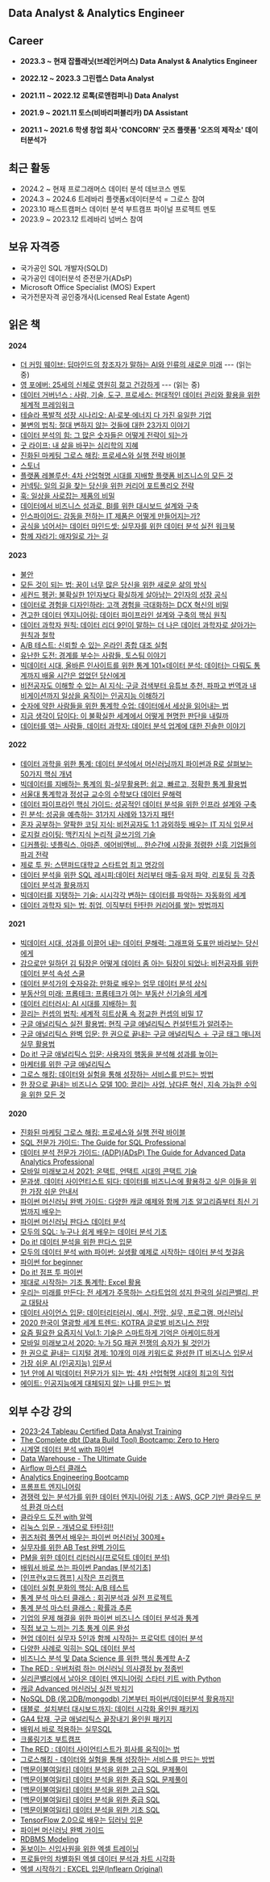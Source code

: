 ## Data Analyst & Analytics Engineer

## Career
- **2023.3 ~ 현재 잡플래닛(브레인커머스) Data Analyst & Analytics Engineer** 

- **2022.12 ~ 2023.3 그린랩스 Data Analyst** 

- **2021.11 ~ 2022.12 로톡(로앤컴퍼니) Data Analyst**

- **2021.9 ~ 2021.11 토스(비바리퍼블리카) DA Assistant**

- **2021.1 ~ 2021.6 학생 창업 회사 'CONCORN' 굿즈 플랫폼 '오즈의 제작소' 데이터분석가**


## 최근 활동
- 2024.2 ~ 현재 프로그래머스 데이터 분석 데브코스 멘토
- 2024.3 ~ 2024.6 트레바리 플랫폼x데이터분석 = 그로스 참여
- 2023.10 패스트캠퍼스 데이터 분석 부트캠프 파이널 프로젝트 멘토
- 2023.9 ~ 2023.12 트레바리 넘버스 참여

## 보유 자격증
- 국가공인 SQL 개발자(SQLD)
- 국가공인 데이터분석 준전문가(ADsP)
- Microsoft Office Specialist (MOS) Expert
- 국가전문자격 공인중개사(Licensed Real Estate Agent)


## 읽은 책
#### 2024
- [더 커밍 웨이브: 딥마인드의 창조자가 말하는 AI와 인류의 새로운 미래](https://www.yes24.com/Product/Goods/124406515) --- (읽는 중)
- [영 포에버: 25세의 신체로 영원히 젊고 건강하게](https://www.yes24.com/Product/Goods/123423609) --- (읽는 중)
- [데이터 거버넌스 : 사람, 기술, 도구, 프로세스: 현대적인 데이터 관리와 활용을 위한 체계적 프레임워크](https://www.yes24.com/Product/Goods/126705071)
- [테슬라 폭발적 성장 시나리오: AI·로봇·에너지 다 가진 유일한 기업](https://www.yes24.com/Product/Goods/126444455)
- [불변의 법칙: 절대 변하지 않는 것들에 대한 23가지 이야기](https://www.yes24.com/Product/Goods/124999476)
- [데이터 분석의 힘: 그 많은 숫자들은 어떻게 전략이 되는가](https://www.yes24.com/Product/Goods/64094963)
- [굿 라이프: 내 삶을 바꾸는 심리학의 지혜](https://www.yes24.com/Product/Goods/61810085)
- [진화된 마케팅 그로스 해킹: 프로세스와 실행 전략 바이블](https://www.yes24.com/Product/Goods/53220322)
- [스토너](https://www.yes24.com/Product/Goods/90865381)
- [플랫폼 레볼루션: 4차 산업혁명 시대를 지배할 플랫폼 비즈니스의 모든 것](https://www.yes24.com/Product/Goods/41231668)
- [커넥팅: 일의 길을 찾는 당신을 위한 커리어 포트폴리오 전략](https://www.yes24.com/Product/Goods/124911453)
- [훅: 일상을 사로잡는 제품의 비밀](https://www.yes24.com/Product/Goods/109651824)
- [데이터에서 비즈니스 성과로, BI를 위한 대시보드 설계와 구축](https://www.yes24.com/Product/Goods/124574690)
- [인스파이어드: 감동을 전하는 IT 제품은 어떻게 만들어지는가?](https://www.yes24.com/Product/Goods/67512293)
- [공식을 넘어서는 데이터 마인드셋: 실무자를 위한 데이터 분석 실전 워크북](https://www.yes24.com/Product/Goods/123669196)
- [함께 자라기: 애자일로 가는 길](https://www.yes24.com/Product/Goods/67350256)

#### 2023
- [불안](https://www.yes24.com/Product/Goods/6111280)
- [모든 것이 되는 법: 꿈이 너무 많은 당신을 위한 새로운 삶의 방식](https://www.yes24.com/Product/Goods/57445016)
- [세컨드 펭귄: 불확실한 1인자보다 확실하게 살아남는 2인자의 성장 공식](https://www.yes24.com/Product/Goods/121994619)
- [데이터로 경험을 디자인하라: 고객 경험을 극대화하는 DCX 혁신의 비밀](https://www.yes24.com/Product/Goods/108802285)
- [견고한 데이터 엔지니어링: 데이터 파이프라인 설계와 구축의 핵심 원칙](https://www.yes24.com/Product/Goods/119712582)
- [데이터 과학자 원칙: 데이터 리더 9인이 말하는 더 나은 데이터 과학자로 살아가는 원칙과 철학](https://www.yes24.com/Product/Goods/119016899)
- [A/B 테스트: 신뢰할 수 있는 온라인 종합 대조 실험](http://www.yes24.com/Product/Goods/110044064)
- [유난한 도전: 경계를 부수는 사람들, 토스팀 이야기](http://www.yes24.com/Product/Goods/115007234)
- [빅데이터 시대, 올바른 인사이트를 위한 통계 101×데이터 분석: 데이터는 다뤄도 통계까지 배울 시간은 없었던 당신에게](http://www.yes24.com/Product/Goods/114874176)
- [비전공자도 이해할 수 있는 AI 지식: 구글 검색부터 유튜브 추천, 파파고 번역과 내비게이션까지 일상을 움직이는 인공지능 이해하기](http://www.yes24.com/Product/Goods/107668214)
- [숫자에 약한 사람들을 위한 통계학 수업: 데이터에서 세상을 읽어내는 법](http://www.yes24.com/Product/Goods/91860119)
- [지금 생각이 답이다: 이 불확실한 세계에서 어떻게 현명한 판단을 내릴까](http://www.yes24.com/Product/Goods/13218028)
- [데이터를 엮는 사람들, 데이터 과학자: 데이터 분석 업계에 대한 진솔한 이야기](http://www.yes24.com/Product/Goods/116615853)

#### 2022
- [데이터 과학을 위한 통계: 데이터 분석에서 머신러닝까지 파이썬과 R로 살펴보는 50가지 핵심 개념](https://www.yes24.com/Product/Goods/99942893)
- [빅데이터를 지배하는 통계의 힘-실무활용편: 쉽고, 빠르고, 정확한 통계 활용법](http://www.yes24.com/Product/Goods/19995275)
- [서울대 통계학과 정성규 교수의 수학보다 데이터 문해력](http://www.yes24.com/product/goods/115387021)
- [데이터 파이프라인 핵심 가이드: 성공적인 데이터 분석을 위한 인프라 설계와 구축](http://www.yes24.com/Product/Goods/106729751)
- [린 분석: 성공을 예측하는 31가지 사례와 13가지 패턴](http://www.yes24.com/Product/Goods/11775117)
- [혼자 공부하는 얄팍한 코딩 지식: 비전공자도 1:1 과외하듯 배우는 IT 지식 입문서](http://www.yes24.com/Product/Goods/109323347)
- [로지컬 라이팅: 맥킨지식 논리적 글쓰기의 기술](http://www.yes24.com/Product/Goods/76899650)
- [디커플링: 넷플릭스, 아마존, 에어비앤비… 한순간에 시장을 점령한 신흥 기업들의 파괴 전략](http://www.yes24.com/Product/Goods/79209287)
- [제로 투 원: 스탠퍼드대학교 스타트업 최고 명강의](http://www.yes24.com/Product/Goods/103990890)
- [데이터 분석을 위한 SQL 레시피:데이터 처리부터 매출·유저 파악, 리포팅 등 각종 데이터 분석과 활용까지](http://www.yes24.com/Product/Goods/59411396)
- [빅데이터를 지탱하는 기술: 시시각각 변하는 데이터를 파악하는 자동화의 세계](http://www.yes24.com/Product/Goods/66277191)
- [데이터 과학자 되는 법: 취업, 이직부터 탄탄한 커리어를 쌓는 방법까지](http://www.yes24.com/Product/Goods/105156827)

#### 2021
- [빅데이터 시대, 성과를 이끌어 내는 데이터 문해력: 그래프와 도표만 바라보는 당신에게](http://www.yes24.com/Product/Goods/97701103)
- [감으로만 일하던 김 팀장은 어떻게 데이터 좀 아는 팀장이 되었나: 비전공자를 위한 데이터 분석 속성 스쿨](http://www.yes24.com/Product/Goods/102948122)
- [데이터 분석가의 숫자유감: 만화로 배우는 업무 데이터 분석 상식](http://www.yes24.com/Product/Goods/102958933)
- [부동산의 미래: 프롭테크: 프롭테크가 여는 부동산 신기술의 세계](http://www.yes24.com/Product/Goods/99273769)
- [데이터 리터러시: AI 시대를 지배하는 힘](http://www.yes24.com/Product/Goods/97013390)
- [끌리는 컨셉의 법칙: 세계적 히트상품 속 정교한 컨셉의 비밀 17](http://www.yes24.com/Product/Goods/15322990)
- [구글 애널리틱스 실전 활용법: 현직 구글 애널리틱스 컨설턴트가 알려주는](http://www.yes24.com/Product/Goods/63831712)
- [구글 애널리틱스 완벽 입문: 한 권으로 끝내는 구글 애널리틱스 ＋ 구글 태그 매니저 실무 활용법](http://www.yes24.com/Product/Goods/91750196)
- [Do it! 구글 애널리틱스 입문: 사용자의 행동을 분석해 성과를 높이는](http://www.yes24.com/Product/Goods/96261770)
- [마케터를 위한 구글 애널리틱스](http://www.yes24.com/Product/Goods/96873734)
- [그로스 해킹: 데이터와 실험을 통해 성장하는 서비스를 만드는 방법](http://www.yes24.com/Product/Goods/96576416)
- [한 장으로 끝내는 비즈니스 모델 100: 끌리는 사업, 남다른 혁신, 지속 가능한 수익을 위한 모든 것](http://www.yes24.com/Product/Goods/76148996)

#### 2020
- [진화된 마케팅 그로스 해킹: 프로세스와 실행 전략 바이블](http://www.yes24.com/Product/Goods/53220322)
- [SQL 전문가 가이드: The Guide for SQL Professional](http://www.yes24.com/Product/Goods/90613346)
- [데이터 분석 전문가 가이드: (ADP)(ADsP) The Guide for Advanced Data Analytics Professional](http://www.yes24.com/Product/Goods/29430751)
- [모바일 미래보고서 2021: 온택트, 언택트 시대의 콘택트 기술](http://www.yes24.com/Product/Goods/92767664)
- [문과생, 데이터 사이언티스트 되다: 데이터를 비즈니스에 활용하고 싶은 이들을 위한 가장 쉬운 안내서](http://www.yes24.com/Product/Goods/90377874)
- [파이썬 머신러닝 완벽 가이드: 다양한 캐글 예제와 함께 기초 알고리즘부터 최신 기법까지 배우는](http://www.yes24.com/Product/Goods/87044746)
- [파이썬 머신러닝 판다스 데이터 분석](http://www.yes24.com/Product/Goods/74258258)
- [모두의 SQL: 누구나 쉽게 배우는 데이터 분석 기초](http://www.yes24.com/Product/Goods/64434562)
- [Do it! 데이터 분석을 위한 판다스 입문](http://www.yes24.com/Product/Goods/64625506)
- [모두의 데이터 분석 with 파이썬: 실생활 예제로 시작하는 데이터 분석 첫걸음](http://www.yes24.com/Product/Goods/72227684)
- [파이썬 for beginner](http://www.yes24.com/Product/Goods/83849188)
- [Do it! 점프 투 파이썬](http://www.yes24.com/Product/Goods/74419916)
- [제대로 시작하는 기초 통계학: Excel 활용](http://www.yes24.com/Product/Goods/96002194)
- [우리는 미래를 만든다: 전 세계가 주목하는 스타트업의 성지 한국의 실리콘밸리, 판교 대탐사](http://www.yes24.com/Product/Goods/87580694)
- [데이터 사이언스 입문: 데이터리터러시, 예시, 전망, 실무, 프로그램, 머신러닝](http://www.yes24.com/Product/Goods/88944345)
- [2020 한국이 열광할 세계 트렌드: KOTRA 글로벌 비즈니스 전망](http://www.yes24.com/Product/Goods/80126376)
- [요즘 필요한 요즘지식 Vol.1: 기술은 스마트하게 기억은 아케이드하게](http://www.yes24.com/Product/Goods/73510600)
- [모바일 미래보고서 2020: 누가 5G 패권 전쟁의 승자가 될 것인가](http://www.yes24.com/Product/Goods/80081535)
- [한 권으로 끝내는 디지털 경제: 10개의 미래 키워드로 완성한 IT 비즈니스 입문서](http://www.yes24.com/Product/Goods/86939006)
- [가장 쉬운 AI (인공지능) 입문서](http://www.yes24.com/Product/Goods/76106558)
- [1년 안에 AI 빅데이터 전문가가 되는 법: 4차 산업혁명 시대의 최고의 직업](http://www.yes24.com/Product/Goods/87473319)
- [에이트: 인공지능에게 대체되지 않는 나를 만드는 법](http://www.yes24.com/Product/Goods/80499154)


## 외부 수강 강의
- [2023-24 Tableau Certified Data Analyst Training](https://www.udemy.com/course/tableau-for-beginners/)
- [The Complete dbt (Data Build Tool) Bootcamp: Zero to Hero](https://www.udemy.com/course/complete-dbt-data-build-tool-bootcamp-zero-to-hero-learn-dbt/)
- [시계열 데이터 분석 with 파이썬](https://www.udemy.com/course/250-timeseries-kor-sub-top-100/)
- [Data Warehouse - The Ultimate Guide](https://www.udemy.com/course/data-warehouse-the-ultimate-guide/)
- [Airflow 마스터 클래스](https://statisticsplaybook.com/p/airflow)
- [Analytics Engineering Bootcamp](https://www.udemy.com/course/analytics-engineering-bootcamp/)
- [프롬프트 엔지니어링](https://www.inflearn.com/course/%ED%94%84%EB%A1%AC%ED%94%84%ED%8A%B8-%EC%97%94%EC%A7%80%EB%8B%88%EC%96%B4%EB%A7%81-%EC%B1%97%EC%A7%80%ED%94%BC%ED%8B%B0)
- [경쟁력 있는 분석가를 위한 데이터 엔지니어링 기초 : AWS, GCP 기반 클라우드 분석 환경 마스터](https://learningspoons.com/course/detail/basic_de/)
- [클라우드 도전 with 알렉](https://www.inflearn.com/course/%ED%81%B4%EB%9D%BC%EC%9A%B0%EB%93%9C-%EC%9E%85%EB%AC%B8%EC%9E%90-%EC%9D%B4%ED%95%B4%EC%99%80%EC%8B%A4%EC%8A%B5)
- [리눅스 입문 - 개념으로 탄탄히!!](https://www.inflearn.com/course/%EB%A6%AC%EB%88%85%EC%8A%A4-%EC%9E%85%EB%AC%B8)
- [퀴즈처럼 풀면서 배우는 파이썬 머신러닝 300제+](https://fastcampus.co.kr/data_online_ml300)
- [실무자를 위한 AB Test 완벽 가이드](https://www.inflearn.com/course/ab-test-%EB%B2%A0%EC%9D%B4%EC%A7%81-%EC%BD%94%EC%8A%A4)
- [PM을 위한 데이터 리터러시(프로덕트 데이터 분석)](https://www.inflearn.com/course/pm-%EB%8D%B0%EC%9D%B4%ED%84%B0-%EB%A6%AC%ED%84%B0%EB%9F%AC%EC%8B%9C)
- [배워서 바로 쓰는 파이썬 Pandas [분석기초]](https://www.inflearn.com/course/%EB%B0%94%EB%A1%9C%EC%93%B0%EB%8A%94-%ED%8C%8C%EC%9D%B4%EC%8D%AC-%ED%8C%90%EB%8B%A4%EC%8A%A4)
- [[인프런x코드캠프] 시작은 프리캠프](https://www.inflearn.com/course/%EC%8B%9C%EC%9E%91-%ED%94%84%EB%A6%AC%EC%BA%A0%ED%94%84-%EC%BD%94%EB%93%9C%EC%BA%A0%ED%94%84)
- [데이터 실험 문화의 핵심: A/B 테스트](https://www.inflearn.com/course/%EC%9B%94%EA%B0%84-%EB%8D%B0%EC%9D%B4%ED%84%B0%EB%A6%AC%EC%95%88-11%EC%9B%94)
- [통계 분석 마스터 클래스 : 회귀분석과 실전 프로젝트](https://www.udemy.com/course/maso-ds-excel-onc49-2/)
- [통계 분석 마스터 클래스 : 확률과 추론](https://www.udemy.com/course/maso-ds-excel-onc49-1/)
- [기업의 문제 해결을 위한 파이썬 비즈니스 데이터 분석과 통계](https://class101.net/products/6130477c99d2e7000dffc13b)
- [직접 보고 느끼는 기초 통계 이론 완성](https://class101.net/products/KPnf4UUk6KAvPrZSeHza)
- [현업 데이터 실무자 5인과 함께 시작하는 프로덕트 데이터 분석](https://class101.net/products/btvXcGdJwG1B1JZC0LkR)
- [다양한 사례로 익히는 SQL 데이터 분석](https://www.inflearn.com/course/%EB%8D%B0%EC%9D%B4%ED%84%B0%EB%B6%84%EC%84%9D-sql-%EC%82%AC%EB%A1%80%EC%A4%91%EC%8B%AC)
- [비즈니스 분석 및 Data Science 를 위한 핵심 통계학 A-Z](https://www.udemy.com/course/best-business-analysis/)
- [The RED : 우버처럼 하는 머신러닝 의사결정 by 정종빈](https://fastcampus.co.kr/data_red_jjb)
- [실리콘밸리에서 날아온 데이터 엔지니어링 스타터 키트 with Python](https://programmers.co.kr/learn/courses/13708)
- [캐글 Advanced 머신러닝 실전 박치기](https://www.inflearn.com/course/%EC%BA%90%EA%B8%80-%EB%A8%B8%EC%8B%A0%EB%9F%AC%EB%8B%9D-%EC%8B%A4%EC%A0%84)
- [NoSQL DB (몽고DB/mongodb) 기본부터 파이썬/데이터분석 활용까지!](https://www.inflearn.com/course/nosql-%ED%8C%8C%EC%9D%B4%EC%8D%AC-%EB%AA%BD%EA%B3%A0db-%EC%9E%94%EC%9E%AC%EB%AF%B8%EC%BD%94%EB%94%A9)
- [태블로, 설치부터 대시보드까지: 데이터 시각화 올인원 패키지](https://class101.net/products/hrdJP4TPbEae4sUrVOxZ)
- [GA4 탑재, 구글 애널리틱스 끝장내기 올인원 패키지](https://fastcampus.co.kr/mktg_online_gafour)
- [배워서 바로 적용하는 실무SQL](https://www.inflearn.com/course/%EC%8B%A4%EB%AC%B4-sql)
- [크롤링기초 부트캠프](https://www.inflearn.com/course/Python-crawling-basic)
- [The RED : 데이터 사이언티스트가 회사를 움직이는 법](https://www.fastcampus.co.kr/data_red_hyh)
- [그로스해킹 - 데이터와 실험을 통해 성장하는 서비스를 만드는 방법](https://www.inflearn.com/course/%EA%B7%B8%EB%A1%9C%EC%8A%A4%ED%95%B4%ED%82%B9-%EB%8D%B0%EC%9D%B4%ED%84%B0-%EC%8B%A4%ED%97%98-%EC%84%B1%EC%9E%A5-%EC%84%9C%EB%B9%84%EC%8A%A4)
- [[백문이불여일타] 데이터 분석을 위한 고급 SQL 문제풀이](https://www.inflearn.com/course/sql-%EA%B3%A0%EA%B8%89-%EB%AC%B8%EC%A0%9C%ED%92%80%EC%9D%B4)
- [[백문이불여일타] 데이터 분석을 위한 중급 SQL 문제풀이](https://www.inflearn.com/course/sql-%EC%A4%91%EA%B8%89-%EB%AC%B8%EC%A0%9C%ED%92%80%EC%9D%B4)
- [[백문이불여일타] 데이터 분석을 위한 고급 SQL](https://www.inflearn.com/course/%EB%8D%B0%EC%9D%B4%ED%84%B0-%EB%B6%84%EC%84%9D-%EA%B3%A0%EA%B8%89-SQL/)
- [[백문이불여일타] 데이터 분석을 위한 중급 SQL](https://www.inflearn.com/course/%EB%8D%B0%EC%9D%B4%ED%84%B0-%EB%B6%84%EC%84%9D-%EC%A4%91%EA%B8%89-SQL/)
- [[백문이불여일타] 데이터 분석을 위한 기초 SQL](https://www.inflearn.com/course/%EB%B0%B1%EB%AC%B8%EC%9D%B4%EB%B6%88%EC%97%AC%EC%9D%BC%ED%83%80-%EB%8D%B0%EC%9D%B4%ED%84%B0-%EB%B6%84%EC%84%9D-%EA%B8%B0%EC%B4%88-SQL/)
- [TensorFlow 2.0으로 배우는 딥러닝 입문](https://www.inflearn.com/course/%ED%85%90%EC%84%9C%ED%94%8C%EB%A1%9C-%EB%94%A5%EB%9F%AC%EB%8B%9D-%EC%9E%85%EB%AC%B8)
- [파이썬 머신러닝 완벽 가이드](https://www.inflearn.com/course/%ED%8C%8C%EC%9D%B4%EC%8D%AC-%EB%A8%B8%EC%8B%A0%EB%9F%AC%EB%8B%9D-%EC%99%84%EB%B2%BD%EA%B0%80%EC%9D%B4%EB%93%9C)
- [RDBMS Modeling](https://www.inflearn.com/course/%EA%B4%80%EA%B3%84%ED%98%95%EB%8D%B0%EC%9D%B4%ED%84%B0%EB%B2%A0%EC%9D%B4%EC%8A%A4-RDBMS)
- [돋보이는 신입사원을 위한 엑셀 트레이닝](https://www.inflearn.com/course/%EB%8F%8B%EB%B3%B4%EC%9D%B4%EB%8A%94-%EC%8B%A0%EC%9E%85%EC%82%AC%EC%9B%90-%EC%97%91%EC%85%80-%ED%8A%B8%EB%A0%88%EC%9D%B4%EB%8B%9D)
- [프로들만의 차별화된 엑셀 데이터 분석과 차트 시각화](https://www.inflearn.com/course/excel-%EC%97%91%EC%85%80-%EB%8D%B0%EC%9D%B4%ED%84%B0-%EB%B6%84%EC%84%9D/)
- [엑셀 시작하기 : EXCEL 입문(Inflearn Original)](https://www.inflearn.com/course/%EC%97%91%EC%85%80-%EC%9E%85%EB%AC%B8-%EC%9D%B8%ED%94%84%EB%9F%B0-%EC%98%A4%EB%A6%AC%EC%A7%80%EB%84%90)
